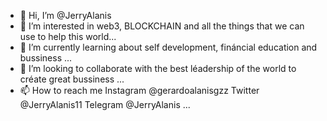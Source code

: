 - 👋 Hi, I’m @JerryAlanis
- 👀 I’m interested in web3, BLOCKCHAIN and all the things that we can use to help this world...
- 🌱 I’m currently learning about self development, fináncial education and bussiness  ...
- 💞️ I’m looking to collaborate with the best léadership of the world to créate great bussiness ...
- 📫 How to reach me 
Instagram @gerardoalanisgzz
Twitter   @JerryAlanis11
Telegram  @JerryAlanis ...

<!---
JerryAlanis/JerryAlanis is a ✨ special ✨ repository because its `README.md` (this file) appears on your GitHub profile.
You can click the Preview link to take a look at your changes.
--->
